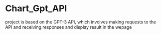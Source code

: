 # Chart_Gpt_API
project is based on the GPT-3 API, which involves making requests to the API and receiving responses and display result in the wepage

